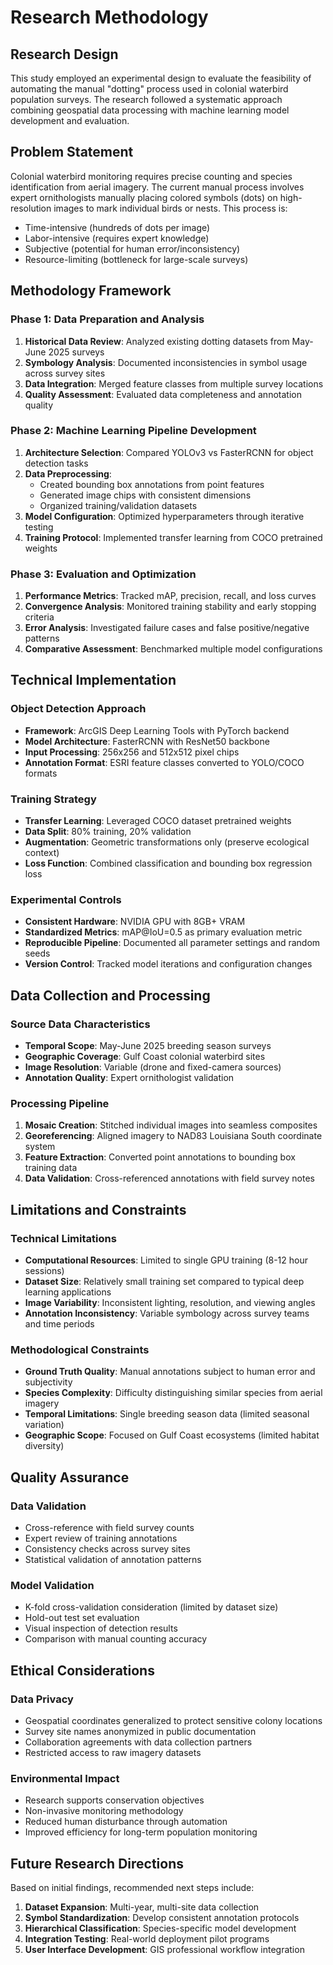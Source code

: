 # Research Methodology

## Research Design

This study employed an experimental design to evaluate the feasibility of automating the manual "dotting" process used in colonial waterbird population surveys. The research followed a systematic approach combining geospatial data processing with machine learning model development and evaluation.

## Problem Statement

Colonial waterbird monitoring requires precise counting and species identification from aerial imagery. The current manual process involves expert ornithologists manually placing colored symbols (dots) on high-resolution images to mark individual birds or nests. This process is:
- Time-intensive (hundreds of dots per image)
- Labor-intensive (requires expert knowledge)
- Subjective (potential for human error/inconsistency)
- Resource-limiting (bottleneck for large-scale surveys)

## Methodology Framework

### Phase 1: Data Preparation and Analysis
1. **Historical Data Review**: Analyzed existing dotting datasets from May-June 2025 surveys
2. **Symbology Analysis**: Documented inconsistencies in symbol usage across survey sites
3. **Data Integration**: Merged feature classes from multiple survey locations
4. **Quality Assessment**: Evaluated data completeness and annotation quality

### Phase 2: Machine Learning Pipeline Development
1. **Architecture Selection**: Compared YOLOv3 vs FasterRCNN for object detection tasks
2. **Data Preprocessing**: 
   - Created bounding box annotations from point features
   - Generated image chips with consistent dimensions
   - Organized training/validation datasets
3. **Model Configuration**: Optimized hyperparameters through iterative testing
4. **Training Protocol**: Implemented transfer learning from COCO pretrained weights

### Phase 3: Evaluation and Optimization
1. **Performance Metrics**: Tracked mAP, precision, recall, and loss curves
2. **Convergence Analysis**: Monitored training stability and early stopping criteria
3. **Error Analysis**: Investigated failure cases and false positive/negative patterns
4. **Comparative Assessment**: Benchmarked multiple model configurations

## Technical Implementation

### Object Detection Approach
- **Framework**: ArcGIS Deep Learning Tools with PyTorch backend
- **Model Architecture**: FasterRCNN with ResNet50 backbone
- **Input Processing**: 256x256 and 512x512 pixel chips
- **Annotation Format**: ESRI feature classes converted to YOLO/COCO formats

### Training Strategy
- **Transfer Learning**: Leveraged COCO dataset pretrained weights
- **Data Split**: 80% training, 20% validation
- **Augmentation**: Geometric transformations only (preserve ecological context)
- **Loss Function**: Combined classification and bounding box regression loss

### Experimental Controls
- **Consistent Hardware**: NVIDIA GPU with 8GB+ VRAM
- **Standardized Metrics**: mAP@IoU=0.5 as primary evaluation metric
- **Reproducible Pipeline**: Documented all parameter settings and random seeds
- **Version Control**: Tracked model iterations and configuration changes

## Data Collection and Processing

### Source Data Characteristics
- **Temporal Scope**: May-June 2025 breeding season surveys
- **Geographic Coverage**: Gulf Coast colonial waterbird sites
- **Image Resolution**: Variable (drone and fixed-camera sources)
- **Annotation Quality**: Expert ornithologist validation

### Processing Pipeline
1. **Mosaic Creation**: Stitched individual images into seamless composites
2. **Georeferencing**: Aligned imagery to NAD83 Louisiana South coordinate system
3. **Feature Extraction**: Converted point annotations to bounding box training data
4. **Data Validation**: Cross-referenced annotations with field survey notes

## Limitations and Constraints

### Technical Limitations
- **Computational Resources**: Limited to single GPU training (8-12 hour sessions)
- **Dataset Size**: Relatively small training set compared to typical deep learning applications
- **Image Variability**: Inconsistent lighting, resolution, and viewing angles
- **Annotation Inconsistency**: Variable symbology across survey teams and time periods

### Methodological Constraints
- **Ground Truth Quality**: Manual annotations subject to human error and subjectivity
- **Species Complexity**: Difficulty distinguishing similar species from aerial imagery
- **Temporal Limitations**: Single breeding season data (limited seasonal variation)
- **Geographic Scope**: Focused on Gulf Coast ecosystems (limited habitat diversity)

## Quality Assurance

### Data Validation
- Cross-reference with field survey counts
- Expert review of training annotations
- Consistency checks across survey sites
- Statistical validation of annotation patterns

### Model Validation
- K-fold cross-validation consideration (limited by dataset size)
- Hold-out test set evaluation
- Visual inspection of detection results
- Comparison with manual counting accuracy

## Ethical Considerations

### Data Privacy
- Geospatial coordinates generalized to protect sensitive colony locations
- Survey site names anonymized in public documentation
- Collaboration agreements with data collection partners
- Restricted access to raw imagery datasets

### Environmental Impact
- Research supports conservation objectives
- Non-invasive monitoring methodology
- Reduced human disturbance through automation
- Improved efficiency for long-term population monitoring

## Future Research Directions

Based on initial findings, recommended next steps include:
1. **Dataset Expansion**: Multi-year, multi-site data collection
2. **Symbol Standardization**: Develop consistent annotation protocols
3. **Hierarchical Classification**: Species-specific model development
4. **Integration Testing**: Real-world deployment pilot programs
5. **User Interface Development**: GIS professional workflow integration